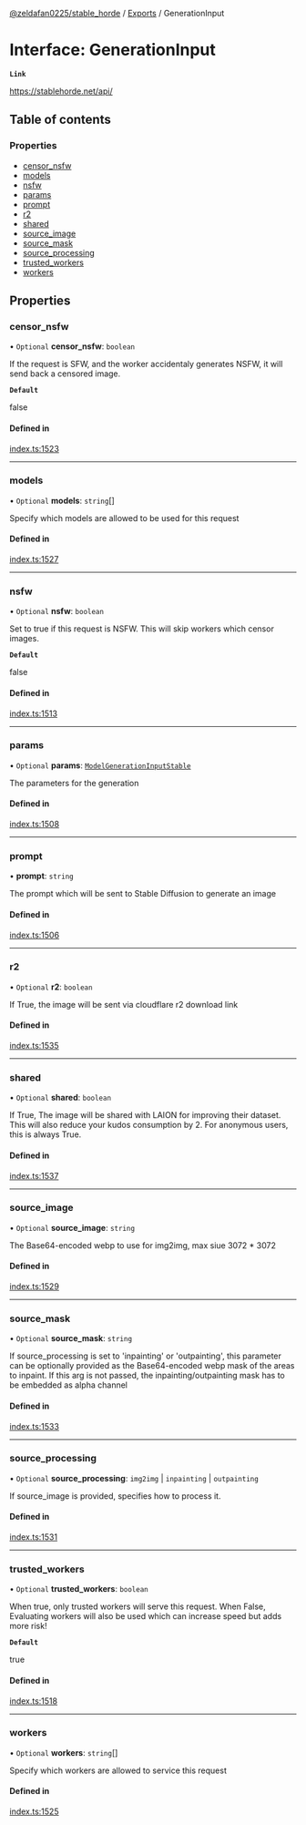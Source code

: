 [@zeldafan0225/stable_horde](../README.md) / [Exports](../modules.md) / GenerationInput

# Interface: GenerationInput

**`Link`**

https://stablehorde.net/api/

## Table of contents

### Properties

- [censor\_nsfw](GenerationInput.md#censor_nsfw)
- [models](GenerationInput.md#models)
- [nsfw](GenerationInput.md#nsfw)
- [params](GenerationInput.md#params)
- [prompt](GenerationInput.md#prompt)
- [r2](GenerationInput.md#r2)
- [shared](GenerationInput.md#shared)
- [source\_image](GenerationInput.md#source_image)
- [source\_mask](GenerationInput.md#source_mask)
- [source\_processing](GenerationInput.md#source_processing)
- [trusted\_workers](GenerationInput.md#trusted_workers)
- [workers](GenerationInput.md#workers)

## Properties

### censor\_nsfw

• `Optional` **censor\_nsfw**: `boolean`

If the request is SFW, and the worker accidentaly generates NSFW, it will send back a censored image.

**`Default`**

false

#### Defined in

[index.ts:1523](https://github.com/ZeldaFan0225/stable_horde/blob/bf3b9d2/index.ts#L1523)

___

### models

• `Optional` **models**: `string`[]

Specify which models are allowed to be used for this request

#### Defined in

[index.ts:1527](https://github.com/ZeldaFan0225/stable_horde/blob/bf3b9d2/index.ts#L1527)

___

### nsfw

• `Optional` **nsfw**: `boolean`

Set to true if this request is NSFW. This will skip workers which censor images.

**`Default`**

false

#### Defined in

[index.ts:1513](https://github.com/ZeldaFan0225/stable_horde/blob/bf3b9d2/index.ts#L1513)

___

### params

• `Optional` **params**: [`ModelGenerationInputStable`](ModelGenerationInputStable.md)

The parameters for the generation

#### Defined in

[index.ts:1508](https://github.com/ZeldaFan0225/stable_horde/blob/bf3b9d2/index.ts#L1508)

___

### prompt

• **prompt**: `string`

The prompt which will be sent to Stable Diffusion to generate an image

#### Defined in

[index.ts:1506](https://github.com/ZeldaFan0225/stable_horde/blob/bf3b9d2/index.ts#L1506)

___

### r2

• `Optional` **r2**: `boolean`

If True, the image will be sent via cloudflare r2 download link

#### Defined in

[index.ts:1535](https://github.com/ZeldaFan0225/stable_horde/blob/bf3b9d2/index.ts#L1535)

___

### shared

• `Optional` **shared**: `boolean`

If True, The image will be shared with LAION for improving their dataset. This will also reduce your kudos consumption by 2. For anonymous users, this is always True.

#### Defined in

[index.ts:1537](https://github.com/ZeldaFan0225/stable_horde/blob/bf3b9d2/index.ts#L1537)

___

### source\_image

• `Optional` **source\_image**: `string`

The Base64-encoded webp to use for img2img, max siue 3072 * 3072

#### Defined in

[index.ts:1529](https://github.com/ZeldaFan0225/stable_horde/blob/bf3b9d2/index.ts#L1529)

___

### source\_mask

• `Optional` **source\_mask**: `string`

If source_processing is set to 'inpainting' or 'outpainting', this parameter can be optionally provided as the Base64-encoded webp mask of the areas to inpaint. If this arg is not passed, the inpainting/outpainting mask has to be embedded as alpha channel

#### Defined in

[index.ts:1533](https://github.com/ZeldaFan0225/stable_horde/blob/bf3b9d2/index.ts#L1533)

___

### source\_processing

• `Optional` **source\_processing**: `img2img` \| `inpainting` \| `outpainting`

If source_image is provided, specifies how to process it.

#### Defined in

[index.ts:1531](https://github.com/ZeldaFan0225/stable_horde/blob/bf3b9d2/index.ts#L1531)

___

### trusted\_workers

• `Optional` **trusted\_workers**: `boolean`

When true, only trusted workers will serve this request. When False, Evaluating workers will also be used which can increase speed but adds more risk!

**`Default`**

true

#### Defined in

[index.ts:1518](https://github.com/ZeldaFan0225/stable_horde/blob/bf3b9d2/index.ts#L1518)

___

### workers

• `Optional` **workers**: `string`[]

Specify which workers are allowed to service this request

#### Defined in

[index.ts:1525](https://github.com/ZeldaFan0225/stable_horde/blob/bf3b9d2/index.ts#L1525)
